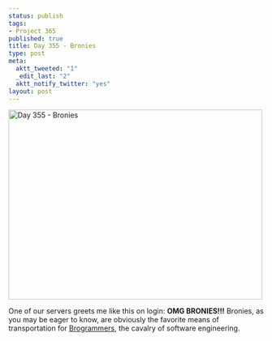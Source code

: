 ```yaml
--- 
status: publish
tags: 
- Project 365
published: true
title: Day 355 - Bronies
type: post
meta: 
  aktt_tweeted: "1"
  _edit_last: "2"
  aktt_notify_twitter: "yes"
layout: post
---
```

<a href="http://www.flickr.com/photos/freeed/6552352661/" title="Day 355 - Bronies by Fred​, on Flickr"><img src="http://farm8.staticflickr.com/7166/6552352661_484d857488.jpg" width="500" height="375" alt="Day 355 - Bronies"/></a>

One of our servers greets me like this on login: <strong>OMG BRONIES!!!</strong> Bronies, as you may be eager to know, are obviously the favorite means of transportation for <a href="http://fredericiana.com/2011/09/13/day-256-brogrammers/">Brogrammers</a>, the cavalry of software engineering.
